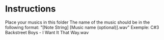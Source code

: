 # Instructions

Place your musics in this folder
The name of the music should be in the following format:
"[Note String] [Music name (optional)].wav"
Exemple:
C#3 Backstreet Boys - I Want It That Way.wav